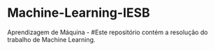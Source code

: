# Machine-Learning-IESB
 Aprendizagem de Máquina - #Este repositório  contém a resolução do trabalho de Machine Learning.
